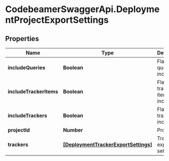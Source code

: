 # CodebeamerSwaggerApi.DeploymentProjectExportSettings

## Properties
Name | Type | Description | Notes
------------ | ------------- | ------------- | -------------
**includeQueries** | **Boolean** | Flag if queries are included. | [optional] 
**includeTrackerItems** | **Boolean** | Flag if tracker items are included. | [optional] 
**includeTrackers** | **Boolean** | Flag if trackers are included. | [optional] 
**projectId** | **Number** | Project id | 
**trackers** | [**[DeploymentTrackerExportSettings]**](DeploymentTrackerExportSettings.md) | Tracker export settings | [optional] 

